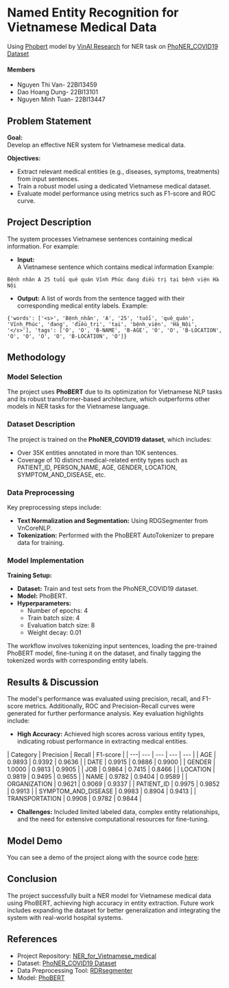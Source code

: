 # Named Entity Recognition for Vietnamese Medical Data
Using [Phobert](https://github.com/VinAIResearch/PhoBERT#-using-phobert-with-transformers) model by [VinAI Research](https://github.com/VinAIResearch) for NER task on [PhoNER_COVID19 Dataset](https://github.com/VinAIResearch/PhoNER_COVID19/tree/main)

#### Members
* Nguyen Thi Van- 22BI13459
* Dao Hoang Dung- 22BI13101
* Nguyen Minh Tuan- 22BI13447


## Problem Statement

**Goal:**  
Develop an effective NER system for Vietnamese medical data.

**Objectives:**
- Extract relevant medical entities (e.g., diseases, symptoms, treatments) from input sentences.
- Train a robust model using a dedicated Vietnamese medical dataset.
- Evaluate model performance using metrics such as F1-score and ROC curve.

## Project Description

The system processes Vietnamese sentences containing medical information. For example:

- **Input:**  
A Vietnamese sentence which contains medical information
Example:
```
Bệnh nhân A 25 tuổi quê quán Vĩnh Phúc đang điều trị tại bệnh viện Hà Nội
```

- **Output:**
A list of words from the sentence tagged with their corresponding medical entity labels.
Example:
```
{'words': ['<s>', 'Bệnh_nhân', 'A', '25', 'tuổi', 'quê_quán', 'Vĩnh_Phúc', 'đang', 'điều_trị', 'tại', 'bệnh_viện', 'Hà_Nội', '</s>'], 'tags': ['O', 'O', 'B-NAME', 'B-AGE', 'O', 'O', 'B-LOCATION', 'O', 'O', 'O', 'O', 'B-LOCATION', 'O']}
```
## Methodology

### Model Selection

The project uses **PhoBERT** due to its optimization for Vietnamese NLP tasks and its robust transformer-based architecture, which outperforms other models in NER tasks for the Vietnamese language.

### Dataset Description

The project is trained on the **PhoNER_COVID19 dataset**, which includes:
- Over 35K entities annotated in more than 10K sentences.
- Coverage of 10 distinct medical-related entity types such as PATIENT_ID, PERSON_NAME, AGE, GENDER, LOCATION, SYMPTOM_AND_DISEASE, etc.

### Data Preprocessing

Key preprocessing steps include:
- **Text Normalization and Segmentation:** Using RDGSegmenter from VnCoreNLP.
- **Tokenization:** Performed with the PhoBERT AutoTokenizer to prepare data for training.

### Model Implementation

**Training Setup:**
- **Dataset:** Train and test sets from the PhoNER_COVID19 dataset.
- **Model:** PhoBERT.
- **Hyperparameters:**
  - Number of epochs: 4
  - Train batch size: 4
  - Evaluation batch size: 8
  - Weight decay: 0.01

The workflow involves tokenizing input sentences, loading the pre-trained PhoBERT model, fine-tuning it on the dataset, and finally tagging the tokenized words with corresponding entity labels.

## Results & Discussion

The model's performance was evaluated using precision, recall, and F1-score metrics. Additionally, ROC and Precision-Recall curves were generated for further performance analysis. Key evaluation highlights include:
- **High Accuracy:** Achieved high scores across various entity types, indicating robust performance in extracting medical entities.

| Category | Precision | Recall | F1-score |
| ---| --- | --- | --- | --- |
| AGE | 0.9893 | 0.9392 | 0.9636 |
| DATE | 0.9915 | 0.9886 | 0.9900 |
| GENDER | 1.0000 | 0.9813 | 0.9905 |
| JOB | 0.9864 | 0.7415 | 0.8466 |
| LOCATION | 0.9819 | 0.9495 | 0.9655 |
| NAME | 0.9782 | 0.9404 | 0.9589 |
| ORGANIZATION | 0.9621 | 0.9069 | 0.9337 |
| PATIENT_ID | 0.9975 | 0.9852 | 0.9913 |
| SYMPTOM_AND_DISEASE | 0.9983 | 0.8904 | 0.9413 |
| TRANSPORTATION | 0.9908 | 0.9782 | 0.9844 |

- **Challenges:** Included limited labeled data, complex entity relationships, and the need for extensive computational resources for fine-tuning.

## Model Demo

You can see a demo of the project along with the source code [here](https://github.com/chisquare09/NER_for_Vietnamese_medical/blob/main/Final_NLP.ipynb):

## Conclusion

The project successfully built a NER model for Vietnamese medical data using PhoBERT, achieving high accuracy in entity extraction. Future work includes expanding the dataset for better generalization and integrating the system with real-world hospital systems.

## References

- Project Repository: [NER_for_Vietnamese_medical](https://github.com/chisquare09/NER_for_Vietnamese_medical)
- Dataset: [PhoNER_COVID19 Dataset](https://github.com/VinAIResearch/PhoNER_COVID19/tree/main)
- Data Preprocessing Tool: [RDRsegmenter](https://github.com/datquocnguyen/RDRsegmenter)
- Model: [PhoBERT](https://github.com/VinAIResearch/PhoBERT)

